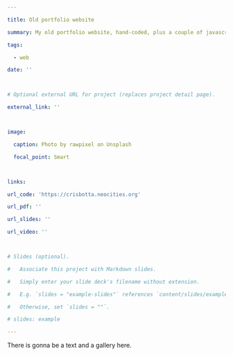 ```yaml
---

title: Old portfolio website

summary: My old portfolio website, hand-coded, plus a couple of javascript libraries.

tags:

  - web

date: ''



# Optional external URL for project (replaces project detail page).

external_link: ''



image: 

  caption: Photo by rawpixel on Unsplash

  focal_point: Smart



links:

url_code: 'https://crisbotta.neocities.org'

url_pdf: ''

url_slides: ''

url_video: ''



# Slides (optional).

#   Associate this project with Markdown slides.

#   Simply enter your slide deck's filename without extension.

#   E.g. `slides = "example-slides"` references `content/slides/example-slides.md`.

#   Otherwise, set `slides = ""`.

# slides: example

---
```



There is gonna be a text and a gallery here.
